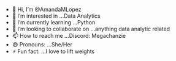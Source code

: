 - 👋 Hi, I’m @AmandaMLopez
- 👀 I’m interested in ...Data Analytics
- 🌱 I’m currently learning ...Python
- 💞️ I’m looking to collaborate on ...anything data analytic related
- 📫 How to reach me ...Discord: Megachanzie
- 😄 Pronouns: ...She/Her
- ⚡ Fun fact: ...I love to lift weights

<!---
Megachanzie/Megachanzie is a ✨ special ✨ repository because its `README.md` (this file) appears on your GitHub profile.
You can click the Preview link to take a look at your changes.
--->

